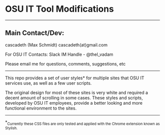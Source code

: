 # OSU IT Tool Modifications

***

## Main Contact/Dev: 

cascadeth (Max Schmidt)
cascadeth(at)gmail.com

For OSU IT Contacts:
Slack IM Handle - @thel_vadam

Please email me for questions, comments, suggestions, etc

***

This repo provides a set of user styles* for multiple sites
that OSU IT services use, as well as a few user scripts.

The original design for most of these sites is very white and
required a decent amount of scrolling in some cases.  These 
styles and scripts, developed by OSU IT employees, provide 
a better looking and more functional environment to the sites. 

***

*<sub>Currently these CSS files are only tested and applied with the Chrome extension known as Stylish.</sub>  
